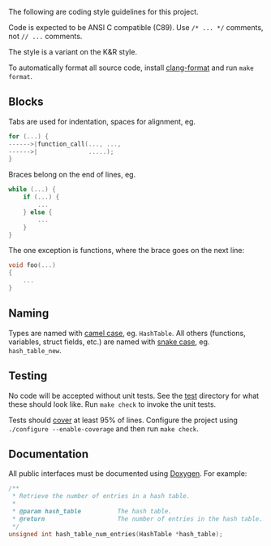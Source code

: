 
The following are coding style guidelines for this project.

Code is expected to be ANSI C compatible (C89).  Use `/* ... */` comments, not
`// ...` comments.

The style is a variant on the K&R style.

To automatically format all source code, install
[clang-format](https://clang.llvm.org/docs/ClangFormat.html) and
run `make format`.

## Blocks

Tabs are used for indentation, spaces for alignment, eg.
```c
for (...) {
------>|function_call(..., ...,
------>|              .....);
}
```
Braces belong on the end of lines, eg.
```c
while (...) {
	if (...) {
		...
	} else {
		...
	}
}
```
The one exception is functions, where the brace goes on the next line:
```c
void foo(...)
{
	...
}
```

## Naming

Types are named with [camel case](https://en.wikipedia.org/wiki/Camel_case),
eg. `HashTable`.
All others (functions, variables, struct fields, etc.) are named with [snake
case](https://en.wikipedia.org/wiki/Snake_case), eg. `hash_table_new`.

## Testing

No code will be accepted without unit tests. See the [test](test/) directory
for what these should look like. Run `make check` to invoke the unit tests.

Tests should [cover](https://en.wikipedia.org/wiki/Code_coverage) at least
95% of lines.  Configure the project using `./configure --enable-coverage` and
then run `make check`.

## Documentation

All public interfaces must be documented using
[Doxygen](https://www.doxygen.nl/). For example:
```c
/**
 * Retrieve the number of entries in a hash table.
 *
 * @param hash_table          The hash table.
 * @return                    The number of entries in the hash table.
 */
unsigned int hash_table_num_entries(HashTable *hash_table);
```

